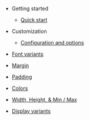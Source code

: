 <!-- docs/_sidebar.md -->

- Getting started

  - [Quick start](quickstart.md)

- Customization

  - [Configuration and options](config.md)

- [Font variants](font.md)
- [Margin](margin.md)
- [Padding](padding.md)
- [Colors](colors.md)
- [Width, Height, & Min / Max](height-width-min-max.md)
- [Display variants](display.md)
